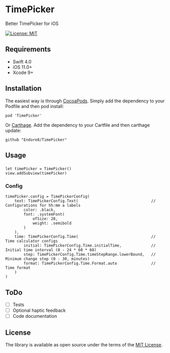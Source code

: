 # TimePicker

Better TimePicker for iOS

[![License: MIT](https://img.shields.io/badge/License-MIT-yellow.svg)](https://opensource.org/licenses/MIT)

## Requirements

- Swift 4.0
- iOS 11.0+
- Xcode 9+

## Installation

The easiest way is through [CocoaPods](https://cocoapods.org). Simply add the dependency to your Podfile and then pod install:

```
pod 'TimePicker'
```

Or [Carthage](https://github.com/Carthage/Carthage). Add the dependency to your Cartfile and then carthage update:

```
github "Endore8/TimePicker"
```

## Usage

### 

```
let timePicker = TimePicker()
view.addSubview(timePicker)
```

### Config

```
timePicker.config = TimePickerConfig(
    text: TimePickerConfig.Text(                                //  Configurations for hh:mm a labels
        color: .black,
        font: .systemFont(
            ofSize: 28,
            weight: .semibold
        )
    ),
    time: TimePickerConfig.Time(                                // Time calculator configs
        initial: TimePickerConfig.Time.initialTime,             // Initial time interval (0 - 24 * 60 * 60)
        step: TimePickerConfig.Time.timeStepRange.lowerBound,   // Minimum change step (0 - 30, minutes)
        format: TimePickerConfig.Time.Format.auto               // Time format
    )
)
```

## ToDo

- [ ] Tests
- [ ] Optional haptic feedback
- [ ] Code documentation

## License

The library is available as open source under the terms of the [MIT License](https://opensource.org/licenses/MIT).
